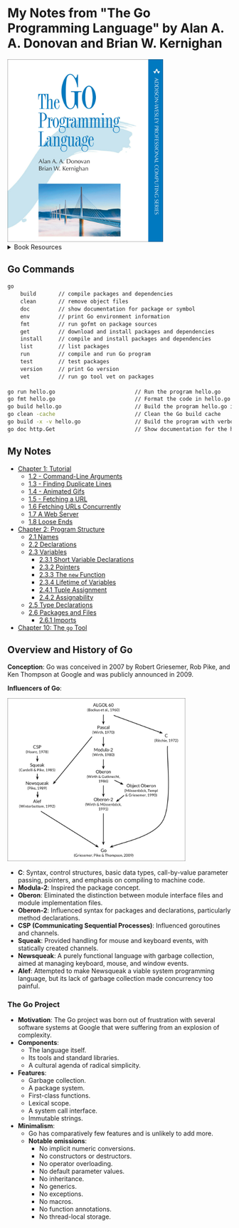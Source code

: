 # My Notes from "The Go Programming Language" by Alan A. A. Donovan and Brian W. Kernighan

<img src='images/20250419135706.png' width='350'/>

<details>
<summary>Book Resources</summary>

- [Official Book Website](https://www.gopl.io/)
- [Source Code Examples](https://github.com/adonovan/gopl.io)

</details>

<!-- omit in toc -->
## Go Commands 

```cmd
go
    build       // compile packages and dependencies
    clean       // remove object files
    doc         // show documentation for package or symbol
    env         // print Go environment information
    fmt         // run gofmt on package sources
    get         // download and install packages and dependencies
    install     // compile and install packages and dependencies
    list        // list packages
    run         // compile and run Go program
    test        // test packages
    version     // print Go version
    vet         // run go tool vet on packages

go run hello.go                         // Run the program hello.go
go fmt hello.go                         // Format the code in hello.go
go build hello.go                       // Build the program hello.go into an executable file
go clean -cache                         // Clean the Go build cache
go build -x -v hello.go                 // Build the program with verbose output
go doc http.Get                         // Show documentation for the http.Get function
```
<!-- omit in toc -->
## My Notes

- [Chapter 1: Tutorial](ch01/notes.md)
  - [1.2 - Command-Line Arguments](ch01/notes.md#12-command-line-arguments)
  - [1.3 - Finding Duplicate Lines](ch01/notes.md#13-funding-duplicate-lines)
  - [1.4 - Animated Gifs](ch01/notes.md#14-animated-gifs)
  - [1.5 - Fetching a URL](ch01/notes.md#15-fetching-a-url)
  - [1.6 Fetching URLs Concurrently](ch01/notes.md#16-fetching-urls-concurrently)
  - [1.7 A Web Server](ch01/notes.md#17-a-web-server)
  - [1.8 Loose Ends](ch01/notes.md#18-loose-ends)
- [Chapter 2: Program Structure](ch02/notes.md)
  - [2.1 Names](ch02/notes.md#21-names)
  - [2.2 Declarations](ch02/notes.md#22-declarations)
  - [2.3 Variables](ch02/notes.md#23-variables)
    - [2.3.1 Short Variable Declarations](ch02/notes.md#231-short-variable-declarations)
    - [2.3.2 Pointers](ch02/notes.md#232-pointers)
    - [2.3.3 The `new` Function](ch02/notes.md#233-the-new-function)
    - [2.3.4 Lifetime of Variables](ch02/notes.md#234-lifetime-of-variables)
    - [2.4.1 Tuple Assignment](ch02/notes.md#241-tuple-assignment)
    - [2.4.2 Assignability](ch02/notes.md#242-assignability)
  - [2.5 Type Declarations](ch02/notes.md#25-type-declarations)
  - [2.6 Packages and Files](ch02/notes.md#26-packages-and-files)
    - [2.6.1 Imports](ch02/notes.md#261-imports)
- [Chapter 10: The `go` Tool](ch10/notes.md)

## Overview and History of Go

**Conception**: Go was conceived in 2007 by Robert Griesemer, Rob Pike, and Ken Thompson at Google and was publicly announced in 2009.

**Influencers of Go**:
  
  <img src='./images/20250419140256.png' width='400'/>

  - **C**: Syntax, control structures, basic data types, call-by-value parameter passing, pointers, and emphasis on compiling to machine code.
  - **Modula-2**: Inspired the package concept.
  - **Oberon**: Eliminated the distinction between module interface files and module implementation files.
  - **Oberon-2**: Influenced syntax for packages and declarations, particularly method declarations.
  - **CSP (Communicating Sequential Processes)**: Influenced goroutines and channels.
  - **Squeak**: Provided handling for mouse and keyboard events, with statically created channels.
  - **Newsqueak**: A purely functional language with garbage collection, aimed at managing keyboard, mouse, and window events.
  - **Alef**: Attempted to make Newsqueak a viable system programming language, but its lack of garbage collection made concurrency too painful.

### The Go Project

- **Motivation**: The Go project was born out of frustration with several software systems at Google that were suffering from an explosion of complexity.
- **Components**:
  - The language itself.
  - Its tools and standard libraries.
  - A cultural agenda of radical simplicity.
- **Features**:
  - Garbage collection.
  - A package system.
  - First-class functions.
  - Lexical scope.
  - A system call interface.
  - Immutable strings.
- **Minimalism**:
  - Go has comparatively few features and is unlikely to add more.
  - **Notable omissions**:
    - No implicit numeric conversions.
    - No constructors or destructors.
    - No operator overloading.
    - No default parameter values.
    - No inheritance.
    - No generics.
    - No exceptions.
    - No macros.
    - No function annotations.
    - No thread-local storage.
